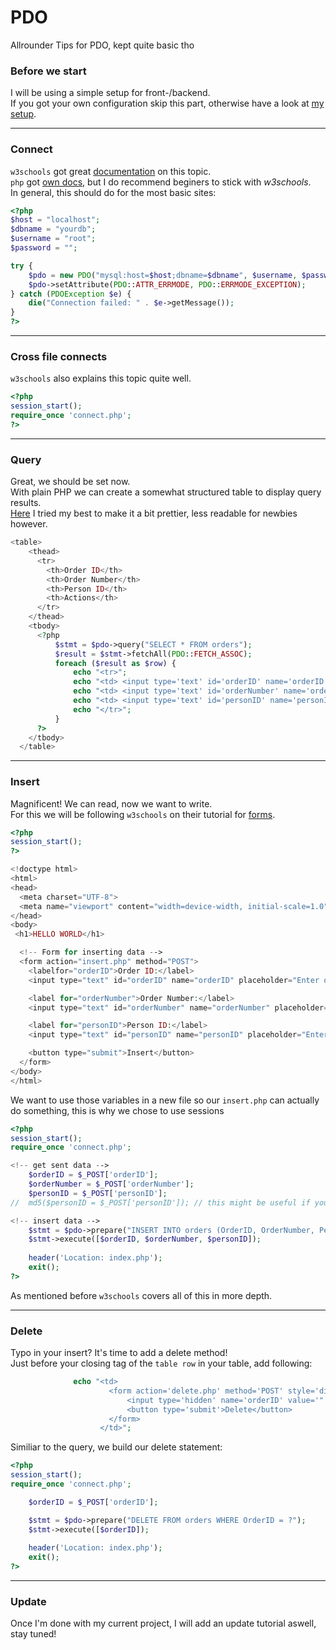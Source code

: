 # PDO
Allrounder Tips for PDO, kept quite basic tho

### Before we start
I will be using a simple setup for front-/backend.<br>
If you got your own configuration skip this part, otherwise have a look at [my setup](https://github.com/SenselessCoding/setup_front-end).<br>

---

### Connect

``w3schools`` got great [documentation](https://www.w3schools.com/php/default.asp) on this topic.<br>
``php`` got [own docs](https://www.php.net/manual/en/), but I do recommend beginers to stick with *w3schools*.<br>
In general, this should do for the most basic sites:
```php
<?php
$host = "localhost";
$dbname = "yourdb";
$username = "root";
$password = "";

try {
    $pdo = new PDO("mysql:host=$host;dbname=$dbname", $username, $password);
    $pdo->setAttribute(PDO::ATTR_ERRMODE, PDO::ERRMODE_EXCEPTION);
} catch (PDOException $e) {
    die("Connection failed: " . $e->getMessage());
}
?>
```

---

### Cross file connects
``w3schools`` also explains this topic quite well.


```php
<?php
session_start();
require_once 'connect.php';
?>
```

---

### Query
Great, we should be set now.<br>
With plain PHP we can create a somewhat structured table to display query results.<br>
[Here](https://github.com/SenselessCoding/PDO_prettified-) I tried my best to make it a bit prettier, less readable for newbies however.<br>

```php
<table>
    <thead>
      <tr>
        <th>Order ID</th>
        <th>Order Number</th>
        <th>Person ID</th>
        <th>Actions</th>
      </tr>
    </thead>
    <tbody>
      <?php
          $stmt = $pdo->query("SELECT * FROM orders");
          $result = $stmt->fetchAll(PDO::FETCH_ASSOC);
          foreach ($result as $row) {
              echo "<tr>";
              echo "<td> <input type='text' id='orderID' name='orderID' placeholder=" . $row['OrderID'] . " /></td>";
              echo "<td> <input type='text' id='orderNumber' name='orderNumber' placeholder=" . $row['OrderNumber'] . " /></td>";
              echo "<td> <input type='text' id='personID' name='personID' placeholder=" . $row['PersonID'] . " /></td>";
              echo "</tr>";
          }
      ?>
    </tbody>
  </table>
```

---

### Insert
Magnificent! We can read, now we want to write.<br>
For this we will be following ``w3schools`` on their tutorial for [forms](https://www.w3schools.com/php/php_forms.asp).<br>

```php
<?php
session_start();
?>

<!doctype html>
<html>
<head>
  <meta charset="UTF-8">
  <meta name="viewport" content="width=device-width, initial-scale=1.0">
</head>
<body>
 <h1>HELLO WORLD</h1>

  <!-- Form for inserting data -->
  <form action="insert.php" method="POST">
    <labelfor="orderID">Order ID:</label>
    <input type="text" id="orderID" name="orderID" placeholder="Enter order ID">

    <label for="orderNumber">Order Number:</label>
    <input type="text" id="orderNumber" name="orderNumber" placeholder="Enter order number">

    <label for="personID">Person ID:</label>
    <input type="text" id="personID" name="personID" placeholder="Enter person ID">

    <button type="submit">Insert</button>
  </form>
</body>
</html>
```
We want to use those variables in a new file so our ``insert.php`` can actually do something, this is why we chose to use sessions<br>

```php
<?php
session_start();
require_once 'connect.php';

<!-- get sent data -->
    $orderID = $_POST['orderID'];
    $orderNumber = $_POST['orderNumber'];
    $personID = $_POST['personID'];
//  md5($personID = $_POST['personID']); // this might be useful if you need to hash smt

<!-- insert data -->
    $stmt = $pdo->prepare("INSERT INTO orders (OrderID, OrderNumber, PersonID) VALUES (?, ?, ?)");
    $stmt->execute([$orderID, $orderNumber, $personID]);
 
    header('Location: index.php');
    exit();
?>
```

As mentioned before ``w3schools`` covers all of this in more depth.<br>
 
---

### Delete
Typo in your insert? It's time to add a delete method!<br>
Just before your closing tag of the ``table row`` in your table, add following:
```php
              echo "<td>
                      <form action='delete.php' method='POST' style='display:inline-block;'>
                          <input type='hidden' name='orderID' value='" . $row['OrderID'] . "'>
                          <button type='submit'>Delete</button>
                      </form>
                    </td>";
```

Similiar to the query, we build our delete statement:

```php
<?php
session_start();
require_once 'connect.php';

    $orderID = $_POST['orderID'];

    $stmt = $pdo->prepare("DELETE FROM orders WHERE OrderID = ?");
    $stmt->execute([$orderID]);
   
    header('Location: index.php');
    exit();
?>
```

---

### Update

Once I'm done with my current project, I will add an update tutorial aswell, stay tuned!<br>
